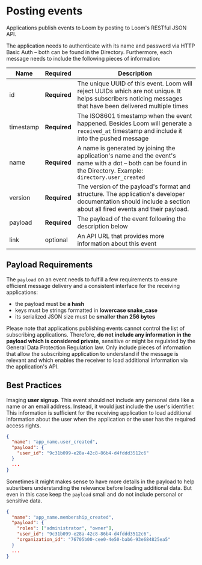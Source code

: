 # Posting events

Applications publish events to Loom by posting to Loom's RESTful JSON API.

The application needs to authenticate with its name and password via HTTP Basic Auth – both can be found in the Directory. Furthermore, each message needs to include the following pieces of information:

| Name | Required | Description |
| --- | --- | --- |
| id | **Required** | The unique UUID of this event. Loom will reject UUIDs which are not unique. It helps subscribers noticing messages that have been delivered multiple times |
| timestamp| **Required** | The ISO8601 timestamp when the event happened. Besides Loom will generate a `received_at` timestamp and include it into the pushed message |
| name| **Required** | A name is generated by joining the application's name and the event's name with a dot – both can be found in the Directory. Example: `directory.user_created` |
| version| **Required** | The version of the payload's format and structure. The application's developer documentation should include a section about all fired events and their payload.  |
| payload| **Required** | The payload of the event following the description below |
|link| optional | An API URL that provides more information about this event |


## Payload Requirements

The `payload` on an event needs to fulfill a few requirements to ensure efficient message delivery and a consistent interface for the receiving applications:

  - the payload must be **a hash**
  - keys must be strings formatted in **lowercase snake_case**
  - its serialized JSON size must be **smaller than 256 bytes**

Please note that applications publishing events cannot control the list of subscribing applications. Therefore, **do not include any information in the payload which is considered private**, sensitive or might be regulated by the General Data Protection Regulation law. Only include pieces of information that allow the subscribing application to understand if the message is relevant and which enables the receiver to load additional information via the application's API.

## Best Practices

Imaging **user signup**. This event should not include any personal data like a name or an email address. Instead, it would just include the user's identifier. This information is sufficient for the receiving application to load additional information about the user when the application or the user has the required access rights.

```json
{
  "name": "app_name.user_created",
  "payload": {
    "user_id": "9c31b099-e28a-42c8-86b4-d4fddd3512c6"
  }
  ...
}
```

Sometimes it might makes sense to have more details in the payload to help subsribers understanding the relevance before loading additional data. But even in this case keep the `payload` small and do not include personal or sensitive data.

```json
{
  "name": "app_name.membership_created",
  "payload": {
    "roles": ["administrator", "owner"],
    "user_id": "9c31b099-e28a-42c8-86b4-d4fddd3512c6",
    "organization_id": "76705b00-cee0-4e50-bab6-93e684825ea5"
  }
  ...
}
```
